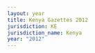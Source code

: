 ```yaml
---
layout: year
title: Kenya Gazettes 2012
jurisdiction: KE
jurisdiction_name: Kenya
year: "2012"
---
```

